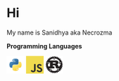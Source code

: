 # Hi 
<p>My name is Sanidhya aka Necrozma</p>

**Programming Languages**

<img title="Python" alt="Python" width="40px" src="https://raw.githubusercontent.com/github/explore/master/topics/python/python.png" /> <img title="JS" alt="JS" width="40px" src="https://raw.githubusercontent.com/github/explore/master/topics/javascript/javascript.png" />  <img width="40px" src="https://raw.githubusercontent.com/github/explore/master/topics/rust/rust.png" />

